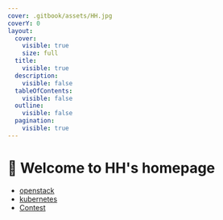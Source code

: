 ```yaml
---
cover: .gitbook/assets/HH.jpg
coverY: 0
layout:
  cover:
    visible: true
    size: full
  title:
    visible: true
  description:
    visible: false
  tableOfContents:
    visible: false
  outline:
    visible: false
  pagination:
    visible: true
---
```


# 🫣 Welcome to HH's homepage



* [openstack](welcome-to-hhs-homepage/openstack/)
* [kubernetes](welcome-to-hhs-homepage/kubernetes/)
* [Contest](welcome-to-hhs-homepage/contest/)

